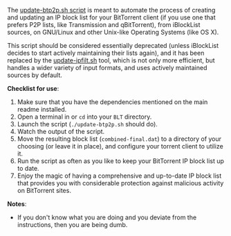 The [update-btp2p.sh script](https://github.com/bongochong/CombinedPrivacyBlockLists/blob/master/BLT/Cygwin/update-btp2p.sh) is meant to automate the process of creating and updating an IP block list for your BitTorrent client (if you use one that prefers P2P lists, like Transmission and qBitTorrent), from iBlockList sources, on GNU/Linux and other Unix-like Operating Systems (like OS X).  

This script should be considered essentially deprecated (unless iBlockList decides to start actively maintaining their lists again), and it has been replaced by the [update-ipfilt.sh](https://github.com/bongochong/CombinedPrivacyBlockLists/blob/master/BLT/Cygwin/update-ipfilt.sh) tool, which is not only more efficient, but handles a wider variety of input formats, and uses actively maintained sources by default.  

**Checklist for use**:
1. Make sure that you have the dependencies mentioned on the main readme installed.
2. Open a terminal in or `cd` into your `BLT` directory.
3. Launch the script (`./update-btp2p.sh` should do).
4. Watch the output of the script.
5. Move the resulting block list (`combined-final.dat`) to a directory of your choosing (or leave it in place), and configure your torrent client to utilize it.
6. Run the script as often as you like to keep your BitTorrent IP block list up to date.
7. Enjoy the magic of having a comprehensive and up-to-date IP block list that provides you with considerable protection against malicious activity on BitTorrent sites.


**Notes**:
- If you don't know what you are doing and you deviate from the instructions, then you are being dumb.
